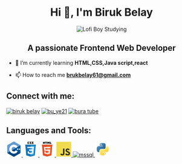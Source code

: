 <h1 align="center">Hi 👋, I'm Biruk Belay</h1>




<p align="center">
  <img src="https://img.freepik.com/premium-photo/lofi-girl-style-featuring-boy-studying-listening-music_940839-125.jpg" width="1000" alt="Lofi Boy Studying"/>
</p>

 
<h2 align="center">A passionate Frontend Web Developer</h2>

- 🌱 I’m currently learning **HTML,CSS,Java script,react**

- 📫 How to reach me **brukbelay61@gmail.com**

<h2 align="left">Connect with me:</h2>
<p align="left">
<a href="https://fb.com/biruk belay" target="blank"><img align="center" src="https://raw.githubusercontent.com/rahuldkjain/github-profile-readme-generator/master/src/images/icons/Social/facebook.svg" alt="biruk belay" height="30" width="40" /></a>
<a href="https://instagram.com/bu_ye21" target="blank"><img align="center" src="https://raw.githubusercontent.com/rahuldkjain/github-profile-readme-generator/master/src/images/icons/Social/instagram.svg" alt="bu_ye21" height="30" width="40" /></a>
<a href="https://www.youtube.com/channel/Buratechtube" target="blank"><img align="center" src="https://raw.githubusercontent.com/rahuldkjain/github-profile-readme-generator/master/src/images/icons/Social/youtube.svg" alt="bura tube" height="30" width="40" /></a>
</p>

<h2 align="left">Languages and Tools:</h2>
<p align="left"> <a href="https://www.w3schools.com/cpp/" target="_blank" rel="noreferrer"> <img src="https://raw.githubusercontent.com/devicons/devicon/master/icons/cplusplus/cplusplus-original.svg" alt="cplusplus" width="40" height="40"/> </a> <a href="https://www.w3schools.com/css/" target="_blank" rel="noreferrer"> <img src="https://raw.githubusercontent.com/devicons/devicon/master/icons/css3/css3-original-wordmark.svg" alt="css3" width="40" height="40"/> </a> <a href="https://www.w3.org/html/" target="_blank" rel="noreferrer"> <img src="https://raw.githubusercontent.com/devicons/devicon/master/icons/html5/html5-original-wordmark.svg" alt="html5" width="40" height="40"/> </a> <a href="https://developer.mozilla.org/en-US/docs/Web/JavaScript" target="_blank" rel="noreferrer"> <img src="https://raw.githubusercontent.com/devicons/devicon/master/icons/javascript/javascript-original.svg" alt="javascript" width="40" height="40"/> </a> <a href="https://www.microsoft.com/en-us/sql-server" target="_blank" rel="noreferrer"> <img src="https://www.svgrepo.com/show/303229/microsoft-sql-server-logo.svg" alt="mssql" width="40" height="40"/> </a> <a href="https://www.python.org" target="_blank" rel="noreferrer"> <img src="https://raw.githubusercontent.com/devicons/devicon/master/icons/python/python-original.svg" alt="python" width="40" height="40"/> </a> </p>

